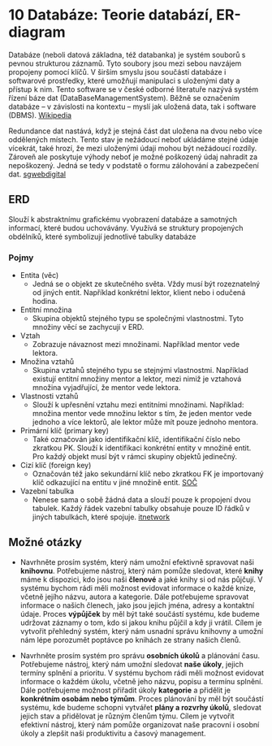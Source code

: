 # 10 Databáze: Teorie databází, ER-diagram
Databáze (neboli datová základna, též databanka) je systém souborů s pevnou strukturou záznamů. Tyto soubory jsou mezi sebou navzájem propojeny pomocí klíčů. V širším smyslu jsou součástí databáze i softwarové prostředky, které umožňují manipulaci s uloženými daty a přístup k nim. Tento software se v české odborné literatuře nazývá systém řízení báze dat (DataBaseManagementSystem). Běžně se označením databáze – v závislosti na kontextu – myslí jak uložená data, tak i software (DBMS). [Wikipedia](https://cs.wikipedia.org/wiki/Datab%C3%A1ze)

Redundance dat nastává, když je stejná část dat uložena na dvou nebo více oddělených místech. Tento stav je nežádoucí neboť ukládáme stejné údaje vícekrát, také hrozí, že mezi uloženými údaji mohou být nežádoucí rozdíly. Zároveň ale poskytuje výhody neboť je možné poškozený údaj nahradit za nepoškozený. Jedná se tedy v podstatě o formu zálohování a zabezpečení dat. [sgwebdigital](https://sgwebdigital.com/cs/co-je-to-redundance-dat/)

## ERD
Slouží k abstraktnímu grafickému vyobrazení databáze a samotných informací, které budou uchovávány. Využívá se struktury propojených obdélníků, které symbolizují jednotlivé tabulky databáze

### Pojmy
- Entita (věc) 
	- Jedná se o objekt ze skutečného světa. Vždy musí být rozeznatelný od jiných entit. Například konkrétní lektor, klient nebo i odučená hodina.
- Entitní množina
	- Skupina objektů stejného typu se společnými vlastnostmi. Tyto množiny věcí se zachycují v ERD.
- Vztah 
    - Zobrazuje návaznost mezi množinami. Například mentor vede lektora.
- Množina vztahů 
    - Skupina vztahů stejného typu se stejnými vlastnostmi. Například existují entitní množiny mentor a lektor, mezi nimiž je vztahová množina vyjadřující, že mentor vede lektora.
- Vlastnosti vztahů 
    - Slouží k upřesnění vztahu mezi entitními množinami. Například: množina mentor vede množinu lektor s tím, že jeden mentor vede jednoho a více lektorů, ale lektor může mít pouze jednoho mentora.
- Primární klíč (primary key) 
    - Také označován jako identifikační klíč, identifikační číslo nebo zkratkou PK. Slouží k identifikaci konkrétní entity v množině entit. Pro každý objekt musí být v rámci skupiny objektů jedinečný.
- Cizí klíč (foreign key) 
    - Označován též jako sekundární klíč nebo zkratkou FK je importovaný klíč odkazující na entitu v jiné množině entit.
[SOČ](https://1drv.ms/b/s!ArJptXeCnkq-nzuLKwGY-iPh13J-?e=7gm3NE)
- Vazební tabulka
	- Nenese sama o sobě žádná data a slouží pouze k propojení
dvou tabulek. Každý řádek vazební tabulky obsahuje pouze ID řádků v jiných tabulkách, které spojuje.
[itnetwork](https://www.itnetwork.cz/ms-sql/mssql-tutorial-joiny-a-vazba-m-n)

<div style="page-break-after: always;"></div>

## Možné otázky
- Navrhněte prosím systém, který nám umožní efektivně spravovat naši **knihovnu**. Potřebujeme nástroj, který nám pomůže sledovat, které **knihy** máme k dispozici, kdo jsou naši **členové** a jaké knihy si od nás půjčují. V systému bychom rádi měli možnost evidovat informace o každé knize, včetně jejího názvu, autora a kategorie. Dále potřebujeme spravovat informace o našich členech, jako jsou jejich jména, adresy a kontaktní údaje. Proces **výpůjček** by měl být také součástí systému, kde budeme udržovat záznamy o tom, kdo si jakou knihu půjčil a kdy ji vrátil. Cílem je vytvořit přehledný systém, který nám usnadní správu knihovny a umožní nám lépe porozumět poptávce po knihách ze strany našich členů.

- Navrhněte prosím systém pro správu **osobních úkolů** a plánování času. Potřebujeme nástroj, který nám umožní sledovat **naše úkoly**, jejich termíny splnění a prioritu. V systému bychom rádi měli možnost evidovat informace o každém úkolu, včetně jeho názvu, popisu a termínu splnění. Dále potřebujeme možnost přiřadit úkoly **kategorie** a přidělit je **konkrétním osobám nebo týmům**. Proces plánování by měl být součástí systému, kde budeme schopni vytvářet **plány a rozvrhy úkolů**, sledovat jejich stav a přidělovat je různým členům týmu. Cílem je vytvořit efektivní nástroj, který nám pomůže organizovat naše pracovní i osobní úkoly a zlepšit naši produktivitu a časový management.